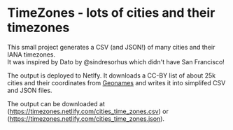 # TimeZones - lots of cities and their timezones

This small project generates a CSV (and JSON!) of many cities and their IANA timezones.  
It was inspired by Dato by @sindresorhus which didn't have San Francisco!

The output is deployed to Netlfy. It downloads a CC-BY list of about 25k cities and their coordinates from [Geonames](http://www.geonames.org/) and writes it into simplifed CSV and JSON files.  

The output can be downloaded at (https://timezones.netlify.com/cities_time_zones.csv) or (https://timezones.netlify.com/cities_time_zones.json).
